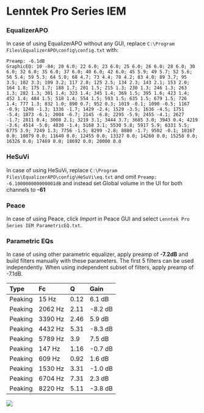 # Lenntek Pro Series IEM

### EqualizerAPO
In case of using EqualizerAPO without any GUI, replace `C:\Program Files\EqualizerAPO\config\config.txt`
with:
```
Preamp: -6.1dB
GraphicEQ: 10 -84; 20 6.0; 22 6.0; 23 6.0; 25 6.0; 26 6.0; 28 6.0; 30 6.0; 32 6.0; 35 6.0; 37 6.0; 40 6.0; 42 6.0; 45 5.9; 49 5.7; 52 5.6; 56 5.4; 59 5.3; 64 5.0; 68 4.7; 73 4.4; 78 4.2; 83 4.0; 89 3.7; 95 3.5; 102 3.3; 109 3.2; 117 2.8; 125 2.5; 134 2.3; 143 2.1; 153 2.0; 164 1.8; 175 1.7; 188 1.7; 201 1.5; 215 1.3; 230 1.3; 246 1.3; 263 1.3; 282 1.3; 301 1.4; 323 1.4; 345 1.4; 369 1.5; 395 1.6; 423 1.4; 452 1.4; 484 1.5; 518 1.4; 554 1.5; 593 1.5; 635 1.5; 679 1.5; 726 1.4; 777 1.3; 832 1.0; 890 0.7; 952 0.3; 1019 -0.1; 1090 -0.5; 1167 -0.9; 1248 -1.3; 1336 -1.7; 1429 -2.4; 1529 -3.5; 1636 -4.5; 1751 -5.4; 1873 -6.1; 2004 -6.7; 2145 -6.8; 2295 -5.9; 2455 -4.1; 2627 -1.7; 2811 0.4; 3008 2.1; 3219 3.1; 3444 3.7; 3685 3.0; 3943 0.4; 4219 -3.6; 4514 -5.0; 4830 -1.4; 5168 3.1; 5530 5.8; 5917 5.9; 6331 5.5; 6775 3.9; 7249 1.3; 7756 -1.5; 8299 -2.8; 8880 -1.7; 9502 -0.1; 10167 0.0; 10879 0.0; 11640 0.0; 12455 0.0; 13327 0.0; 14260 0.0; 15258 0.0; 16326 0.0; 17469 0.0; 18692 0.0; 20000 0.0
```

### HeSuVi
In case of using HeSuVi, replace `C:\Program Files\EqualizerAPO\config\HeSuVi\eq.txt` and omit `Preamp:
-6.100000000000001dB` and instead set Global volume in the UI for both channels to **-61**

### Peace
In case of using Peace, click *Import* in Peace GUI and select `Lenntek Pro Series IEM ParametricEQ.txt`.

### Parametric EQs
In case of using other parametric equalizer, apply preamp of **-7.2dB** and build filters manually
with these parameters. The first 5 filters can be used independently.
When using independent subset of filters, apply preamp of -7.1dB.

| Type    | Fc      |    Q | Gain    |
|:--------|:--------|:-----|:--------|
| Peaking | 15 Hz   | 0.12 | 6.1 dB  |
| Peaking | 2062 Hz | 2.11 | -8.2 dB |
| Peaking | 3390 Hz | 2.46 | 5.9 dB  |
| Peaking | 4432 Hz | 5.31 | -8.3 dB |
| Peaking | 5789 Hz | 3.9  | 7.5 dB  |
| Peaking | 147 Hz  | 1.16 | -0.7 dB |
| Peaking | 609 Hz  | 0.92 | 1.6 dB  |
| Peaking | 1530 Hz | 3.31 | -1.0 dB |
| Peaking | 6704 Hz | 7.31 | 2.3 dB  |
| Peaking | 8220 Hz | 5.11 | -3.8 dB |

![](https://raw.githubusercontent.com/jaakkopasanen/AutoEq/master/results/headphonecom/sbaf-serious/Lenntek%20Pro%20Series%20IEM/Lenntek%20Pro%20Series%20IEM.png)
